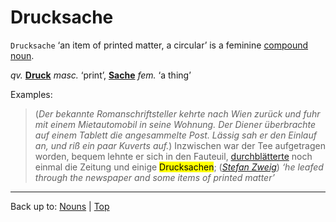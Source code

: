 # Drucksache

`Drucksache` ‘an item of printed matter, a circular’ is a feminine [compound noun](../../compoundNouns.md).

*qv.* **[Druck](Druck.md)** *masc.* ‘print’, **[Sache](../../s/sa/Sache.md)** *fem.* ‘a thing’

Examples:

> (*Der bekannte Romanschriftsteller kehrte nach Wien zurück und fuhr mit einem Mietautomobil in seine Wohnung. Der Diener überbrachte auf einem Tablett die angesammelte Post. Lässig sah er den Einlauf an, und riß ein paar Kuverts auf.*) Inzwischen war der Tee aufgetragen worden, bequem lehnte er sich in den Fauteuil, [durchblätterte](../../../verbs/d/du/durchblaettern.md) noch einmal die Zeitung und einige <mark>Drucksachen</mark>; (*[Stefan Zweig](../../../texts/StefanZweig/BriefEinerUnbekannten.md)*) *‘he leafed through the newspaper and some items of printed matter’*

----

Back up to: [Nouns](../../index.md) | [Top](../../../index.md)
